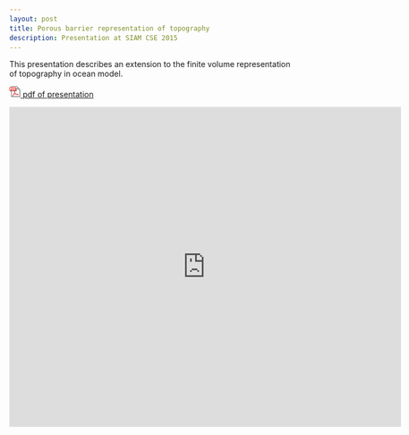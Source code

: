 ```yaml
---
layout: post
title: Porous barrier representation of topography
description: Presentation at SIAM CSE 2015
---
```


This presentation describes an extension to the finite volume representation of topography in ocean model.

<a href="/assets/pdf/SIAM_CSE_SLC_2015.pdf"><img src="/assets/images/pdf_small.png" width="20" height="20" style="padding:0px">
pdf of presentation</a>

<div style="text-align:center">
<iframe src='https://onedrive.live.com/embed?cid=42DB8A616E42F21F&resid=42DB8A616E42F21F%211500&authkey=AGrVvff1rcowqIQ&em=2&wdAr=1.3333333333333333' width='700px' height='572px' frameborder='0'>This is an embedded <a target='_blank' href='https://office.com'>Microsoft Office</a> presentation, powered by <a target='_blank' href='https://office.com/webapps'>Office Online</a>.</iframe>
<!--
<object width="1000" height="600" data="/assets/pdf/SIAM_CSE_SLC_2015.pdf"></object>
-->
</div>
